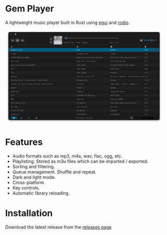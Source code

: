 # Gem Player

A lightweight music player built in Rust using [egui](https://github.com/emilk/egui) and [rodio](https://github.com/RustAudio/rodio).

![Screenshot](assets/screenshot.png)

# Features

- Audio formats such as mp3, m4a, wav, flac, ogg, etc.
- Playlisting. Stored as m3u files which can be imported / exported.
- Sorting and filtering.
- Queue management. Shuffle and repeat.
- Dark and light mode.
- Cross-platform.
- Key controls.
- Automatic library reloading.

# Installation

Download the latest release from the [releases page](https://github.com/JamesMoreau/gem-player/releases)

